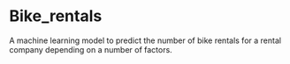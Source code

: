 # Bike_rentals
A machine learning model to predict the number of bike rentals for a rental company depending on a number of factors.
